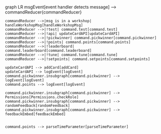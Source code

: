 graph LR
    msgEvent[event handler detects message] --> commandReducer{commandReducer}

    commandReducer -->|msg is in a workshop| handleWorkshopMsg[handleWorkshopMsg]
    commandReducer -->|!test| command.test[command.test]
    commandReducer -->|!api| updateCardAPI[updateCardAPI]
    commandReducer -->|!pickwinner| command.pickwinner[command.pickwinner]
    commandReducer -->|!points| command.points[command.points]
    commandReducer -->|!leaderboard| command.leaderboard[command.leaderboard]
    commandReducer -->|!tune| command.tune[command.tune]
    commandReducer -->|!setpoints| command.setpoints[command.setpoints]

    updateCardAPI --> addCard[addCard]
    updateCardAPI --> logEvent[logEvent]
    command.pickwinner.insubgraph[command.pickwinner] --> logEvent[logEvent]
    command.points --> logEvent[logEvent]

    command.pickwinner.insubgraph[command.pickwinner] --> Permissions[Permissions.checkRole]
    command.pickwinner.insubgraph[command.pickwinner] --> randomFeedback[randomFeedback]
    command.pickwinner.insubgraph[command.pickwinner] --> feedbackEmbed[feedbackEmbed]


    command.points --> parseTimeParameter[parseTimeParameter]